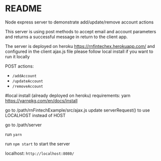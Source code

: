 # README #

Node express server to demonstrate add/update/remove account actions

This server is using post methods to accept email and account parameters and
returns a successful message in return to the client app.

The server is deployed on heroku https://rnfintechex.herokuapp.com/ and configured in the client ajax.js file
please follow local install if you want to run it locally

POST actions:

- `/addAccount`
- `/updateAccount`
- `/removeAccount`

#local install (already deployed on heroku)
requirements:
yarn https://yarnpkg.com/en/docs/install

go to /path/rnFintechExample/src/ajax.js
update serverRequest() to use LOCALHOST instead of HOST

go to /path/server

run `yarn`

run `npm start` to start the server

localhost: `http://localhost:8080/`
